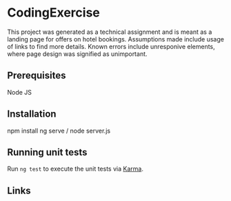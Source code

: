 # CodingExercise

This project was generated as a technical assignment and is meant as a landing page for offers on hotel bookings. Assumptions made include usage of links to find more details. Known errors include unresponive elements, where page design was signified as unimportant.  

## Prerequisites

Node JS

## Installation


npm install
ng serve / node server.js



## Running unit tests

Run `ng test` to execute the unit tests via [Karma](https://karma-runner.github.io).


## Links


